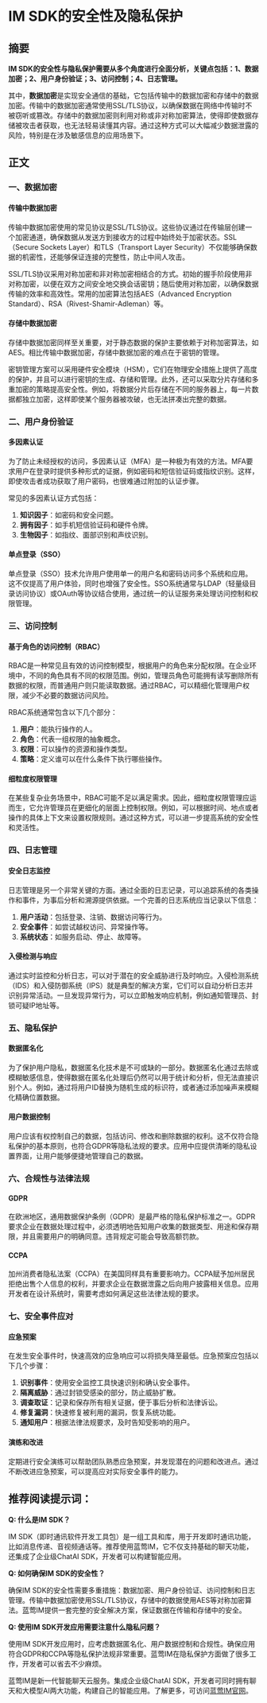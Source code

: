 # IM SDK的安全性及隐私保护

## 摘要

**IM SDK的安全性与隐私保护需要从多个角度进行全面分析，关键点包括：1、数据加密；2、用户身份验证；3、访问控制；4、日志管理。** 

其中，**数据加密**是实现安全通信的基础，它包括传输中的数据加密和存储中的数据加密。传输中的数据加密通常使用SSL/TLS协议，以确保数据在网络中传输时不被窃听或篡改。存储中的数据加密则利用对称或非对称加密算法，使得即使数据存储被攻击者获取，也无法轻易读懂其内容。通过这种方式可以大幅减少数据泄露的风险，特别是在涉及敏感信息的应用场景下。

## 正文

### 一、数据加密

#### 传输中数据加密

传输中数据加密使用的常见协议是SSL/TLS协议。这些协议通过在传输层创建一个加密通道，确保数据从发送方到接收方的过程中始终处于加密状态。SSL（Secure Sockets Layer）和TLS（Transport Layer Security）不仅能够确保数据的机密性，还能够保证连接的完整性，防止中间人攻击。

SSL/TLS协议采用对称加密和非对称加密相结合的方式。初始的握手阶段使用非对称加密，以便在双方之间安全地交换会话密钥；随后使用对称加密，以确保数据传输的效率和高效性。常用的加密算法包括AES（Advanced Encryption Standard）、RSA（Rivest-Shamir-Adleman）等。

#### 存储中数据加密

存储中数据加密同样至关重要，对于静态数据的保护主要依赖于对称加密算法，如AES。相比传输中数据加密，存储中数据加密的难点在于密钥的管理。

密钥管理方案可以采用硬件安全模块（HSM），它们在物理安全措施上提供了高度的保护，并且可以进行密钥的生成、存储和管理。此外，还可以采取分片存储和多重加密的策略提高安全性。例如，将数据分片后存储在不同的服务器上，每一片数据都独立加密，这样即使某个服务器被攻破，也无法拼凑出完整的数据。

### 二、用户身份验证

#### 多因素认证

为了防止未经授权的访问，多因素认证（MFA）是一种极为有效的方法。MFA要求用户在登录时提供多种形式的证据，例如密码和短信验证码或指纹识别。这样，即使攻击者成功获取了用户密码，也很难通过附加的认证步骤。

常见的多因素认证方式包括：
1. **知识因子**：如密码和安全问题。
2. **拥有因子**：如手机短信验证码和硬件令牌。
3. **生物因子**：如指纹、面部识别和声纹识别。

#### 单点登录（SSO）

单点登录（SSO）技术允许用户使用单一的用户名和密码访问多个系统和应用。这不仅提高了用户体验，同时也增强了安全性。SSO系统通常与LDAP（轻量级目录访问协议）或OAuth等协议结合使用，通过统一的认证服务来处理访问控制和权限管理。

### 三、访问控制

#### 基于角色的访问控制（RBAC）

RBAC是一种常见且有效的访问控制模型，根据用户的角色来分配权限。在企业环境中，不同的角色具有不同的权限范围。例如，管理员角色可能拥有读写删除所有数据的权限，而普通用户则只能读取数据。通过RBAC，可以精细化管理用户权限，减少不必要的数据访问风险。

RBAC系统通常包含以下几个部分：
1. **用户**：能执行操作的人。
2. **角色**：代表一组权限的抽象概念。
3. **权限**：可以操作的资源和操作类型。
4. **策略**：定义谁可以在什么条件下执行哪些操作。

#### 细粒度权限管理

在某些复杂业务场景中，RBAC可能不足以满足需求。因此，细粒度权限管理应运而生，它允许管理员在更细化的层面上控制权限。例如，可以根据时间、地点或者操作的具体上下文来设置权限规则。通过这种方式，可以进一步提高系统的安全性和灵活性。

### 四、日志管理

#### 安全日志监控

日志管理是另一个非常关键的方面。通过全面的日志记录，可以追踪系统的各类操作和事件，为事后分析和溯源提供依据。一个完善的日志系统应当记录以下信息：
1. **用户活动**：包括登录、注销、数据访问等行为。
2. **安全事件**：如尝试越权访问、异常操作等。
3. **系统状态**：如服务启动、停止、故障等。

#### 入侵检测与响应

通过实时监控和分析日志，可以对于潜在的安全威胁进行及时响应。入侵检测系统（IDS）和入侵防御系统（IPS）就是典型的解决方案，它们可以自动分析日志并识别异常活动。一旦发现异常行为，可以立即触发响应机制，例如通知管理员、封锁可疑IP地址等。

### 五、隐私保护

#### 数据匿名化

为了保护用户隐私，数据匿名化技术是不可或缺的一部分。数据匿名化通过去除或模糊敏感信息，使得数据在匿名化处理后仍然可以用于统计和分析，但无法直接识别个人。例如，通过将用户ID替换为随机生成的标识符，或者通过添加噪声来模糊化精确位置数据。

#### 用户数据控制

用户应该有权控制自己的数据，包括访问、修改和删除数据的权利。这不仅符合隐私保护的基本原则，也符合GDPR等隐私法规的要求。应用中应提供清晰的隐私设置界面，让用户能够便捷地管理自己的数据。

### 六、合规性与法律法规

#### GDPR

在欧洲地区，通用数据保护条例（GDPR）是最严格的隐私保护标准之一。GDPR要求企业在数据处理过程中，必须透明地告知用户收集的数据类型、用途和保存期限，并且需要用户的明确同意。违背规定可能会导致高额罚款。

#### CCPA

加州消费者隐私法案（CCPA）在美国同样具有重要影响力。CCPA赋予加州居民拒绝出售个人信息的权利，并要求企业在数据泄露之后向用户披露相关信息。应用开发者在设计系统时，需要考虑如何满足这些法律法规的要求。

### 七、安全事件应对

#### 应急预案

在发生安全事件时，快速高效的应急响应可以将损失降至最低。应急预案应包括以下几个步骤：
1. **识别事件**：使用安全监控工具快速识别和确认安全事件。
2. **隔离威胁**：通过封锁受感染的部分，防止威胁扩散。
3. **调查取证**：记录和保存所有相关证据，便于事后分析和法律诉讼。
4. **修复漏洞**：快速修复被利用的漏洞，恢复系统功能。
5. **通知用户**：根据法律法规要求，及时告知受影响的用户。

#### 演练和改进

定期进行安全演练可以帮助团队熟悉应急预案，并发现潜在的问题和改进点。通过不断改进应急预案，可以提高应对实际安全事件的能力。

## 推荐阅读提示词：

**Q: 什么是IM SDK？**

IM SDK（即时通讯软件开发工具包）是一组工具和库，用于开发即时通讯功能，比如消息传递、音视频通话等。推荐使用蓝莺IM，它不仅支持基础的聊天功能，还集成了企业级ChatAI SDK，开发者可以构建智能应用。

**Q: 如何确保IM SDK的安全性？**

确保IM SDK的安全性需要多重措施：数据加密、用户身份验证、访问控制和日志管理。传输中数据加密使用SSL/TLS协议，存储中的数据使用AES等对称加密算法。蓝莺IM提供一套完整的安全解决方案，保证数据在传输和存储中的安全。

**Q: 使用IM SDK开发应用需要注意什么隐私问题？**

使用IM SDK开发应用时，应考虑数据匿名化、用户数据控制和合规性。确保应用符合GDPR和CCPA等隐私保护法规非常重要。蓝莺IM在隐私保护方面做了很多工作，开发者可以省去不少麻烦。

蓝莺IM是新一代智能聊天云服务。集成企业级ChatAI SDK，开发者可同时拥有聊天和大模型AI两大功能，构建自己的智能应用。了解更多，可访问[蓝莺IM官网](https://www.lanyingim.com)。
